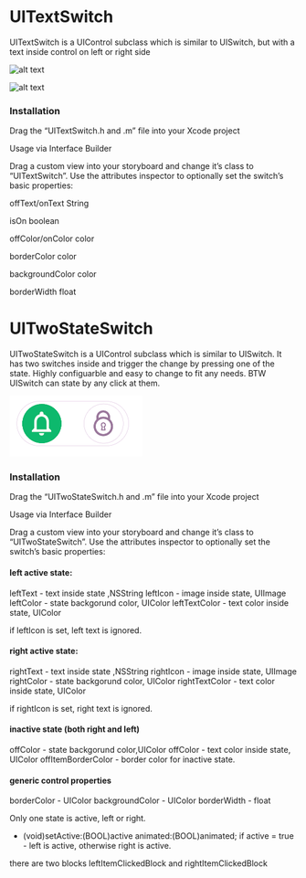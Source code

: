 # UITextSwitch
UITextSwitch is a UIControl subclass which is similar to UISwitch, but with a text inside control on left or right side

![alt text](https://github.com/vascome/UITextSwitch/blob/master/offState.png)

![alt text](https://github.com/vascome/UITextSwitch/blob/master/onState.png)

### Installation

Drag the “UITextSwitch.h and .m” file into your Xcode project

Usage via Interface Builder

Drag a custom view into your storyboard and change it’s class to “UITextSwitch”. Use the attributes inspector to optionally set the switch’s basic properties:

offText/onText String

isOn boolean

offColor/onColor color

borderColor color

backgroundColor color

borderWidth float

# UITwoStateSwitch

UITwoStateSwitch is a UIControl subclass which is similar to UISwitch. 
It has two switches inside and trigger the change by pressing one of the state. Highly configuarble and easy to change to fit any needs. 
BTW UISwitch can state by any click at them.

![alt text](https://github.com/vascome/UITextSwitch/blob/master/twoStateSwitch.png)

### Installation

Drag the “UITwoStateSwitch.h and .m” file into your Xcode project

Usage via Interface Builder

Drag a custom view into your storyboard and change it’s class to “UITwoStateSwitch”. Use the attributes inspector to optionally set the switch’s basic properties:

#### left active state:
 leftText - text inside state ,NSString
 leftIcon - image inside state, UIImage
 leftColor - state backgorund color, UIColor 
 leftTextColor - text color inside state, UIColor
 
 if leftIcon is set, left text is ignored.
 
#### right active state:
 rightText - text inside state ,NSString
 rightIcon - image inside state, UIImage
 rightColor - state backgorund color, UIColor 
 rightTextColor - text color inside state, UIColor
 
 if rightIcon is set, right text is ignored.

#### inactive state (both right and left)
 
 offColor - state backgorund color,UIColor
 offColor - text color inside state, UIColor
 offItemBorderColor - border color for inactive state.
 

#### generic control properties
 borderColor - UIColor
 backgroundColor - UIColor
 borderWidth - float
 
 
Only one state is active, left or right.
- (void)setActive:(BOOL)active animated:(BOOL)animated;
 if active = true - left is active, otherwise right is active. 

there are two blocks leftItemClickedBlock and rightItemClickedBlock

